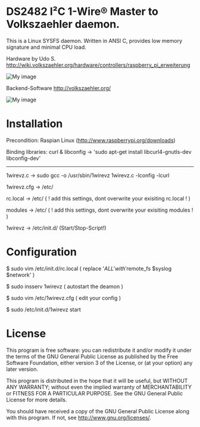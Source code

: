 DS2482 I²C 1-Wire® Master to Volkszaehler daemon.
=================================================

This is a Linux SYSFS daemon. Written in ANSI C, provides low memory signature and minimal CPU load.

Hardware by Udo S.  
http://wiki.volkszaehler.org/hardware/controllers/raspberry_pi_erweiterung

![My image](http://wiki.volkszaehler.org/_media/hardware/controllers/raspi_6xs0_3x1-wire_1xir_bestueckt.png?w=200)

Backend-Software
http://volkszaehler.org/

![My image](http://wiki.volkszaehler.org/_media/software/releases/demo-screenshot.jpg?w=300)


Installation
============

Precondition: Raspian Linux (http://www.raspberrypi.org/downloads) 

Binding libraries: curl & libconfig	-> 'sudo apt-get install libcurl4-gnutls-dev libconfig-dev'

---

1wirevz.c     -> sudo gcc -o /usr/sbin/1wirevz 1wirevz.c -lconfig -lcurl

1wirevz.cfg   -> /etc/

rc.local      -> /etc/ ( ! add this settings, dont overwrite your exisiting rc.local ! )  

modules       -> /etc/ ( ! add this settings, dont overwrite your exisiting modules ! )

1wirevz       -> /etc/init.d/ (Start/Stop-Script!)

Configuration
=============

$ sudo vim /etc/init.d/rc.local ( replace '$ALL' with '$remote_fs $syslog $network' )

$ sudo insserv 1wirevz ( autostart the deamon )

$ sudo vim /etc/1wirevz.cfg ( edit your config )

$ sudo /etc/init.d/1wirevz start

License
=======

This program is free software: you can redistribute it and/or modify
it under the terms of the GNU General Public License as published by
the Free Software Foundation, either version 3 of the License, or
(at your option) any later version.

This program is distributed in the hope that it will be useful,
but WITHOUT ANY WARRANTY; without even the implied warranty of
MERCHANTABILITY or FITNESS FOR A PARTICULAR PURPOSE.  See the
GNU General Public License for more details.

You should have received a copy of the GNU General Public License
along with this program.  If not, see <http://www.gnu.org/licenses/>.
